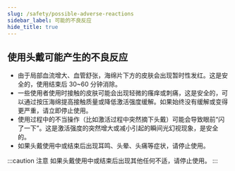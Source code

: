 ```yaml
---
slug: /safety/possible-adverse-reactions
sidebar_label: 可能的不良反应
hide_title: true
---
```


## 使用头戴可能产生的不良反应

- 由于局部血流增大、血管舒张，海绵片下方的皮肤会出现暂时性发红。这是安全的，使用结束后 30~60 分钟消除。
- 一些使用者使用时接触的皮肤可能会出现轻微的瘙痒或刺痛，这是安全的，可以通过按压海绵提高接触质量或降低激活强度缓解。如果始终没有缓解或变得更严重，请立即停止使用。
- 使用过程中的不当操作（比如激活过程中突然摘下头戴）可能会导致眼前“闪了一下”。这是激活强度的突然增大或减小引起的瞬间光幻视现象，是安全的。
- 如果头戴使用中或结束后出现耳鸣、头晕、头痛等症状，请停止使用。

:::caution 注意
如果头戴使用中或结束后出现其他任何不适，请停止使用。
:::